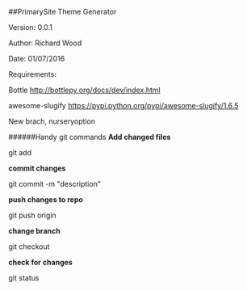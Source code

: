 ##PrimarySite Theme Generator

Version: 0.0.1

Author: Richard Wood

Date: 01/07/2016

Requirements:

Bottle http://bottlepy.org/docs/dev/index.html

awesome-slugify https://pypi.python.org/pypi/awesome-slugify/1.6.5

New brach, nurseryoption

######Handy git commands
**Add changed files**

git add <filename>

**commit changes**

git commit -m "description"

**push changes to repo**

git push origin <branchname>

**change branch**

git checkout <branchname>

**check for changes**

git status